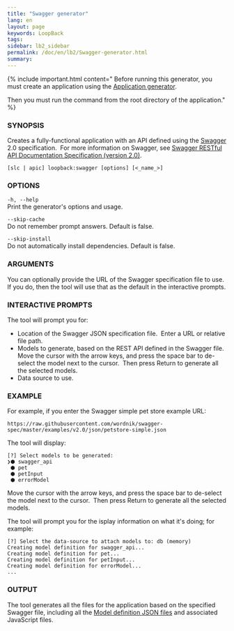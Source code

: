 ```yaml
---
title: "Swagger generator"
lang: en
layout: page
keywords: LoopBack
tags:
sidebar: lb2_sidebar
permalink: /doc/en/lb2/Swagger-generator.html
summary:
---
```


{% include important.html content="
Before running this generator, you must create an application using the [Application generator](Application-generator.html).

Then you must run the command from the root directory of the application."
%}

### SYNOPSIS

Creates a fully-functional application with an API defined using the [Swagger](http://swagger.io/) 2.0 specification.  For more information on Swagger, see [Swagger RESTful API Documentation Specification (version 2.0)](https://github.com/swagger-api/swagger-spec/blob/master/versions/2.0.md).

```shell
[slc | apic] loopback:swagger [options] [<_name_>]
```

### OPTIONS

`-h, --help`  
Print the generator's options and usage.

`--skip-cache`  
Do not remember prompt answers. Default is false.

`--skip-install`  
Do not automatically install dependencies. Default is false.

### ARGUMENTS

You can optionally provide the URL of the Swagger specification file to use.  If you do, then the tool will use that as the default in the interactive prompts.

### INTERACTIVE PROMPTS

The tool will prompt you for:

*   Location of the Swagger JSON specification file.  Enter a URL or relative file path.
*   Models to generate, based on the REST API defined in the Swagger file.  Move the cursor with the arrow keys, and press the space bar to de-select the model next to the cursor.  Then press Return to generate all the selected models.
*   Data source to use.

### EXAMPLE

For example, if you enter the Swagger simple pet store example URL:

`https://raw.githubusercontent.com/wordnik/swagger-spec/master/examples/v2.0/json/petstore-simple.json`

The tool will display:

```
[?] Select models to be generated:
❯⬢ swagger_api
 ⬢ pet
 ⬢ petInput
 ⬢ errorModel
```

Move the cursor with the arrow keys, and press the space bar to de-select the model next to the cursor.  Then press Return to generate all the selected models.

The tool will prompt you for the isplay information on what it's doing; for example:

```
[?] Select the data-source to attach models to: db (memory)
Creating model definition for swagger_api...
Creating model definition for pet...
Creating model definition for petInput...
Creating model definition for errorModel...
...
```

### OUTPUT

The tool generates all the files for the application based on the specified Swagger file, including all the [Model definition JSON files](Model-definition-JSON-file.html) and associated JavaScript files.

